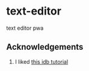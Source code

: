 # text-editor
text editor pwa

## Acknowledgements

1. I liked [this idb tutorial](https://hackernoon.com/use-indexeddb-with-idb-a-1kb-library-that-makes-it-easy-8p1f3yqq)
